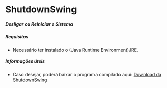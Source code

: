 # ShutdownSwing
##### Desligar ou Reiniciar o Sistema

##### Requisitos
 - Necessário ter instalado o (Java Runtime Environment)JRE.
 

##### Informações úteis
 - Caso desejar, poderá baixar o programa compilado aqui: [Download da ShutdownSwing](https://github.com/mr-fabiosantos/ShutdownSwing/raw/main/dist/ShutdownSwing.jar)
